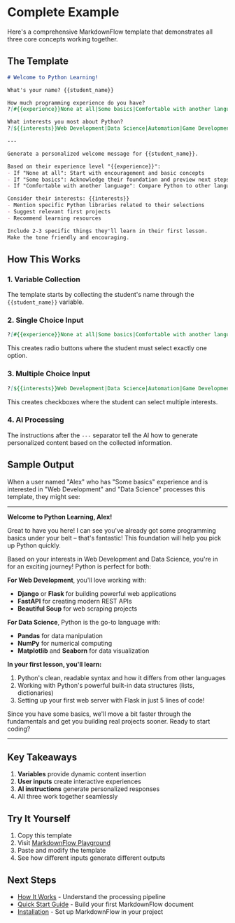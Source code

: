 # Complete Example

Here's a comprehensive MarkdownFlow template that demonstrates all three core concepts working together.

## The Template

```markdown
# Welcome to Python Learning! 

What's your name? {{student_name}}

How much programming experience do you have?
?[#{{experience}}None at all|Some basics|Comfortable with another language]

What interests you most about Python?
?[${{interests}}Web Development|Data Science|Automation|Game Development|Machine Learning]

---

Generate a personalized welcome message for {{student_name}}.

Based on their experience level "{{experience}}":
- If "None at all": Start with encouragement and basic concepts
- If "Some basics": Acknowledge their foundation and preview next steps  
- If "Comfortable with another language": Compare Python to other languages

Consider their interests: {{interests}}
- Mention specific Python libraries related to their selections
- Suggest relevant first projects
- Recommend learning resources

Include 2-3 specific things they'll learn in their first lesson.
Make the tone friendly and encouraging.
```

## How This Works

### 1. Variable Collection
The template starts by collecting the student's name through the `{{student_name}}` variable.

### 2. Single Choice Input
```markdown
?[#{{experience}}None at all|Some basics|Comfortable with another language]
```
This creates radio buttons where the student must select exactly one option.

### 3. Multiple Choice Input
```markdown
?[${{interests}}Web Development|Data Science|Automation|Game Development|Machine Learning]
```
This creates checkboxes where the student can select multiple interests.

### 4. AI Processing
The instructions after the `---` separator tell the AI how to generate personalized content based on the collected information.

## Sample Output

When a user named "Alex" who has "Some basics" experience and is interested in "Web Development" and "Data Science" processes this template, they might see:

---

**Welcome to Python Learning, Alex!**

Great to have you here! I can see you've already got some programming basics under your belt – that's fantastic! This foundation will help you pick up Python quickly.

Based on your interests in Web Development and Data Science, you're in for an exciting journey! Python is perfect for both:

**For Web Development**, you'll love working with:
- **Django** or **Flask** for building powerful web applications
- **FastAPI** for creating modern REST APIs
- **Beautiful Soup** for web scraping projects

**For Data Science**, Python is the go-to language with:
- **Pandas** for data manipulation
- **NumPy** for numerical computing
- **Matplotlib** and **Seaborn** for data visualization

**In your first lesson, you'll learn:**
1. Python's clean, readable syntax and how it differs from other languages
2. Working with Python's powerful built-in data structures (lists, dictionaries)
3. Setting up your first web server with Flask in just 5 lines of code!

Since you have some basics, we'll move a bit faster through the fundamentals and get you building real projects sooner. Ready to start coding?

---

## Key Takeaways

1. **Variables** provide dynamic content insertion
2. **User inputs** create interactive experiences
3. **AI instructions** generate personalized responses
4. All three work together seamlessly

## Try It Yourself

1. Copy this template
2. Visit [MarkdownFlow Playground](https://markdownflow.streamlit.app)
3. Paste and modify the template
4. See how different inputs generate different outputs

## Next Steps

- [How It Works](how-it-works.md) - Understand the processing pipeline
- [Quick Start Guide](quickstart.md) - Build your first MarkdownFlow document
- [Installation](installation.md) - Set up MarkdownFlow in your project